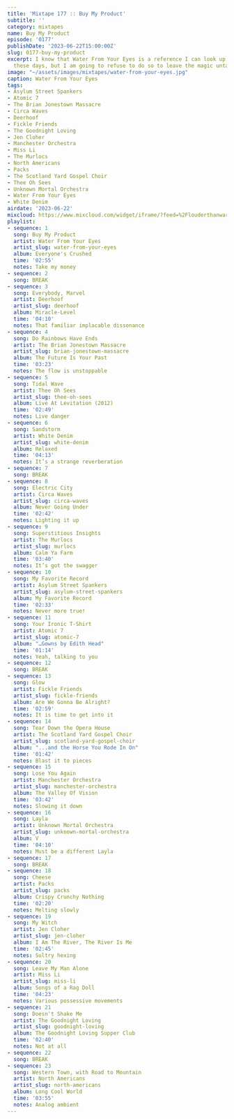 ```yaml
---
title: 'Mixtape 177 :: Buy My Product'
subtitle: ''
category: mixtapes
name: Buy My Product
episode: '0177'
publishDate: '2023-06-22T15:00:00Z'
slug: 0177-buy-my-product
excerpt: I know that Water From Your Eyes is a reference I can look up in a second
  these days, but I am going to refuse to do so to leave the magic untainted.
image: "~/assets/images/mixtapes/water-from-your-eyes.jpg"
caption: Water From Your Eyes
tags:
- Asylum Street Spankers
- Atomic 7
- The Brian Jonestown Massacre
- Circa Waves
- Deerhoof
- Fickle Friends
- The Goodnight Loving
- Jen Cloher
- Manchester Orchestra
- Miss Li
- The Murlocs
- North Americans
- Packs
- The Scotland Yard Gospel Choir
- Thee Oh Sees
- Unknown Mortal Orchestra
- Water From Your Eyes
- White Denim
airdate: '2023-06-22'
mixcloud: https://www.mixcloud.com/widget/iframe/?feed=%2Flouderthanwar%2Fthe-mixtape-buy-my-product%2F&hide_artwork=1&hide_cover=1
playlist:
- sequence: 1
  song: Buy My Product
  artist: Water From Your Eyes
  artist_slug: water-from-your-eyes
  album: Everyone's Crushed
  time: '02:55'
  notes: Take my money
- sequence: 2
  song: BREAK
- sequence: 3
  song: Everybody, Marvel
  artist: Deerhoof
  artist_slug: deerhoof
  album: Miracle-Level
  time: '04:10'
  notes: That familiar implacable dissonance
- sequence: 4
  song: Do Rainbows Have Ends
  artist: The Brian Jonestown Massacre
  artist_slug: brian-jonestown-massacre
  album: The Future Is Your Past
  time: '03:23'
  notes: The flow is unstoppable
- sequence: 5
  song: Tidal Wave
  artist: Thee Oh Sees
  artist_slug: thee-oh-sees
  album: Live At Levitation (2012)
  time: '02:49'
  notes: Live danger
- sequence: 6
  song: Sandstorm
  artist: White Denim
  artist_slug: white-denim
  album: Relaxed
  time: '04:13'
  notes: It’s a strange reverberation
- sequence: 7
  song: BREAK
- sequence: 8
  song: Electric City
  artist: Circa Waves
  artist_slug: circa-waves
  album: Never Going Under
  time: '02:42'
  notes: Lighting it up
- sequence: 9
  song: Superstitious Insights
  artist: The Murlocs
  artist_slug: murlocs
  album: Calm Ya Farm
  time: '03:40'
  notes: It’s got the swagger
- sequence: 10
  song: My Favorite Record
  artist: Asylum Street Spankers
  artist_slug: asylum-street-spankers
  album: My Favorite Record
  time: '02:33'
  notes: Never more true!
- sequence: 11
  song: Your Ironic T-Shirt
  artist: Atomic 7
  artist_slug: atomic-7
  album: "…Gowns by Edith Head"
  time: '01:14'
  notes: Yeah, talking to you
- sequence: 12
  song: BREAK
- sequence: 13
  song: Glow
  artist: Fickle Friends
  artist_slug: fickle-friends
  album: Are We Gonna Be Alright?
  time: '02:59'
  notes: It is time to get into it
- sequence: 14
  song: Tear Down the Opera House
  artist: The Scotland Yard Gospel Choir
  artist_slug: scotland-yard-gospel-choir
  album: "...and the Horse You Rode In On"
  time: '01:42'
  notes: Blast it to pieces
- sequence: 15
  song: Lose You Again
  artist: Manchester Orchestra
  artist_slug: manchester-orchestra
  album: The Valley Of Vision
  time: '03:42'
  notes: Slowing it down
- sequence: 16
  song: Layla
  artist: Unknown Mortal Orchestra
  artist_slug: unknown-mortal-orchestra
  album: V
  time: '04:10'
  notes: Must be a different Layla
- sequence: 17
  song: BREAK
- sequence: 18
  song: Cheese
  artist: Packs
  artist_slug: packs
  album: Crispy Crunchy Nothing
  time: '02:20'
  notes: Melting slowly
- sequence: 19
  song: My Witch
  artist: Jen Cloher
  artist_slug: jen-cloher
  album: I Am The River, The River Is Me
  time: '02:45'
  notes: Sultry hexing
- sequence: 20
  song: Leave My Man Alone
  artist: Miss Li
  artist_slug: miss-li
  album: Songs of a Rag Doll
  time: '04:23'
  notes: Various possessive movements
- sequence: 21
  song: Doesn't Shake Me
  artist: The Goodnight Loving
  artist_slug: goodnight-loving
  album: The Goodnight Loving Supper Club
  time: '02:40'
  notes: Not at all
- sequence: 22
  song: BREAK
- sequence: 23
  song: Western Town, with Road to Mountain
  artist: North Americans
  artist_slug: north-americans
  album: Long Cool World
  time: '03:55'
  notes: Analog ambient
---
```


